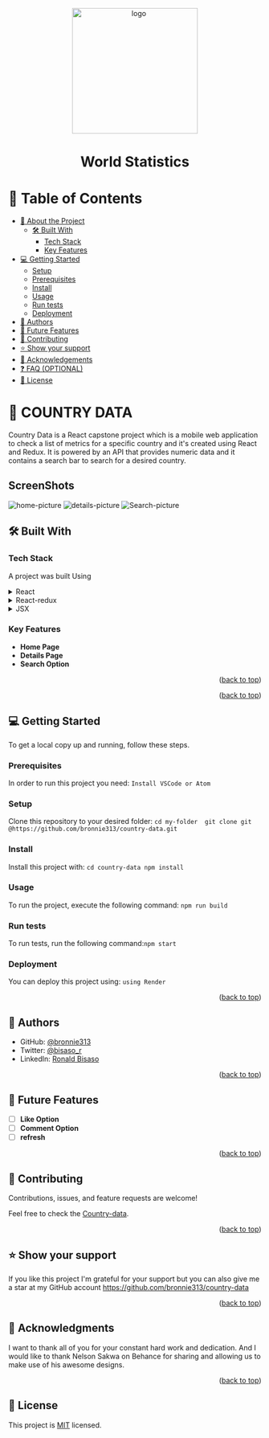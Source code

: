 <a name="readme-top"></a>

<!--
HOW TO USE:
This is an example of how you may give instructions on setting up your project locally.

Modify this file to match your project and remove sections that don't apply.

REQUIRED SECTIONS:
- Table of Contents
- About the Project
  - Built With
  - Live Demo
- Getting Started
- Authors
- Future Features
- Contributing
- Show your support
- Acknowledgements
- License

OPTIONAL SECTIONS:
- FAQ

After you're finished please remove all the comments and instructions!
-->

<div align="center">
  <!-- You are encouraged to replace this logo with your own! Otherwise you can also remove it. -->
<img src="https://banner2.cleanpng.com/20180630/vpg/kisspng-globe-earth-world-map-frigo-5b372d70114521.9865716115303427680708.jpg" alt="logo" width="250"  height="auto" />

  <br/>


  # World Statistics

</div>

<!-- TABLE OF CONTENTS -->

# 📗 Table of Contents

- [📖 About the Project](#about-project)
  - [🛠 Built With](#built-with)
    - [Tech Stack](#tech-stack)
    - [Key Features](#key-features)
- [💻 Getting Started](#getting-started)
  - [Setup](#setup)
  - [Prerequisites](#prerequisites)
  - [Install](#install)
  - [Usage](#usage)
  - [Run tests](#run-tests)
  - [Deployment](#triangular_flag_on_post-deployment)
- [👥 Authors](#authors)
- [🔭 Future Features](#future-features)
- [🤝 Contributing](#contributing)
- [⭐️ Show your support](#support)
- [🙏 Acknowledgements](#acknowledgements)
- [❓ FAQ (OPTIONAL)](#faq)
- [📝 License](#license)

<!-- PROJECT DESCRIPTION -->


# 📖 COUNTRY DATA <a name="about-project"></a>

Country Data is a React capstone project which is a mobile web application to check a list of metrics for a specific country and it's created using React and Redux. It is powered by an API that provides numeric data and it contains a search bar to search for a desired country.

## ScreenShots

![home-picture](https://github.com/bronnie313/country-data/assets/37089236/ed716433-f967-4f27-8a38-20781457a39b)
![details-picture](https://github.com/bronnie313/country-data/assets/37089236/7c183316-363d-4a60-88c7-d96c6e3a3c1f)
![Search-picture](https://github.com/bronnie313/country-data/assets/37089236/d13f179f-cc52-4fc2-b531-1a8875601359)


## 🛠 Built With <a name="built-with"></a>

### Tech Stack <a name="tech-stack"></a>
A project was built Using

<details>
  <summary>React</summary>
  <ul>
    <li><a href="https://reactjs.org/">React.js</a></li>
  </ul>
</details>

<details>
  <summary>React-redux</summary>
  <ul>
    <li><a href="https://expressjs.com/">Express.js</a></li>
  </ul>
</details>

<details>
  <summary>JSX</summary>
  <ul>
    <li><a href="https://expressjs.com/">Express.js</a></li>
  </ul>
</details>



### Key Features <a name="key-features"></a>

- **Home Page**
- **Details Page**
- **Search Option**

<p align="right">(<a href="#readme-top">back to top</a>)</p>

<!-- LIVE DEMO

## 🚀 Live Demo <a name="live-demo"></a>

- [See WEB here](https://bronnie313.github.io/Leader-Board/dist/)  -->

<p align="right">(<a href="#readme-top">back to top</a>)</p>

<!-- GETTING STARTED -->

## 💻 Getting Started <a name="getting-started"></a>

To get a local copy up and running, follow these steps.

### Prerequisites

In order to run this project you need:
` Install VSCode or Atom `

<!--
Example command:

```sh
 gem install rails
```
 -->

### Setup

Clone this repository to your desired folder: 
` cd my-folder 
git clone git @https://github.com/bronnie313/country-data.git `

### Install

Install this project with: ` cd country-data npm install `

<!--
Example command:

```sh
  cd my-project
  gem install
```
--->

### Usage

To run the project, execute the following command: ` npm run build `

<!--
Example command:

```sh
  rails server
```
--->

### Run tests

To run tests, run the following command:` npm start `

<!--
Example command: ` npm run test `

```sh
  bin/rails test test/models/article_test.rb
```
--->

### Deployment

You can deploy this project using: ` using Render `


<!--
Example:

```sh

```
 -->

<p align="right">(<a href="#readme-top">back to top</a>)</p>

<!-- AUTHORS -->

## 👥 Authors <a name="authors"></a>

- GitHub: [@bronnie313](https://github.com/bronnie313)
- Twitter: [@bisaso_r](https://twitter.com/bisaso_r)
- LinkedIn: [Ronald Bisaso](https://linkedin.com/in/BisasoRonald)

<p align="right">(<a href="#readme-top">back to top</a>)</p>

<!-- FUTURE FEATURES -->

## 🔭 Future Features <a name="future-features"></a>

- [ ] **Like Option**
- [ ] **Comment Option**
- [ ] **refresh**

<p align="right">(<a href="#readme-top">back to top</a>)</p>

<!-- CONTRIBUTING -->

## 🤝 Contributing <a name="contributing"></a>

Contributions, issues, and feature requests are welcome!

Feel free to check the [Country-data](https://github.com/bronnie313/country-data/issues).


<p align="right">(<a href="#readme-top">back to top</a>)</p>

<!-- SUPPORT -->

## ⭐️ Show your support <a name="support"></a>

If you like this project I'm grateful for your support but you can also give me a star at my GitHub account
https://github.com/bronnie313/country-data


<p align="right">(<a href="#readme-top">back to top</a>)</p>

<!-- ACKNOWLEDGEMENTS -->

## 🙏 Acknowledgments <a name="acknowledgements"></a>


I want to thank all of you for your constant hard work and dedication. And I would like to thank Nelson Sakwa on Behance for sharing and allowing us to make use of his awesome designs. 

<p align="right">(<a href="#readme-top">back to top</a>)</p>


<!-- LICENSE -->

## 📝 License <a name="license"></a>

This project is [MIT](https://github.com/bronnie313/country-data/blob/develop/LICENSE) licensed.

